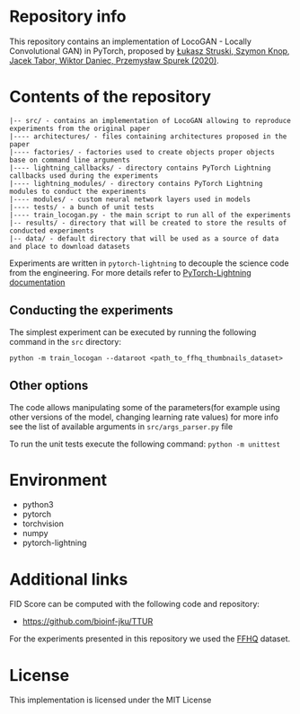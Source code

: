 # Repository info

This repository contains an implementation of LocoGAN - Locally Convolutional GAN) in PyTorch, proposed by [Łukasz Struski, Szymon Knop, Jacek Tabor, Wiktor Daniec, Przemysław Spurek (2020)](https://arxiv.org/abs/2002.07897).

# Contents of the repository

```
|-- src/ - contains an implementation of LocoGAN allowing to reproduce experiments from the original paper
|---- architectures/ - files containing architectures proposed in the paper
|---- factories/ - factories used to create objects proper objects base on command line arguments
|---- lightning_callbacks/ - directory contains PyTorch Lightning callbacks used during the experiments
|---- lightning_modules/ - directory contains PyTorch Lightning modules to conduct the experiments
|---- modules/ - custom neural network layers used in models
|---- tests/ - a bunch of unit tests
|---- train_locogan.py - the main script to run all of the experiments
|-- results/ - directory that will be created to store the results of conducted experiments
|-- data/ - default directory that will be used as a source of data and place to download datasets
```

Experiments are written in `pytorch-lightning` to decouple the science code from the engineering. For more details refer to [PyTorch-Lightning documentation](https://github.com/PyTorchLightning/pytorch-lightning)

## Conducting the experiments

The simplest experiment can be executed by running the following command in the `src` directory:

`python -m train_locogan --dataroot <path_to_ffhq_thumbnails_dataset>`

## Other options

The code allows manipulating some of the parameters(for example using other versions of the model, changing learning rate values) for more info see the list of available arguments in `src/args_parser.py` file

To run the unit tests execute the following command:
`python -m unittest`

# Environment

- python3
- pytorch
- torchvision
- numpy
- pytorch-lightning

# Additional links

FID Score can be computed with the following code and repository:

- https://github.com/bioinf-jku/TTUR

For the experiments presented in this repository we used the [FFHQ](https://github.com/NVlabs/ffhq-dataset) dataset.

# License

This implementation is licensed under the MIT License
